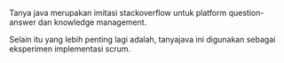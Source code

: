 Tanya java merupakan imitasi stackoverflow untuk platform question-answer dan knowledge management.

Selain itu yang lebih penting lagi adalah, tanyajava ini digunakan sebagai eksperimen implementasi scrum.